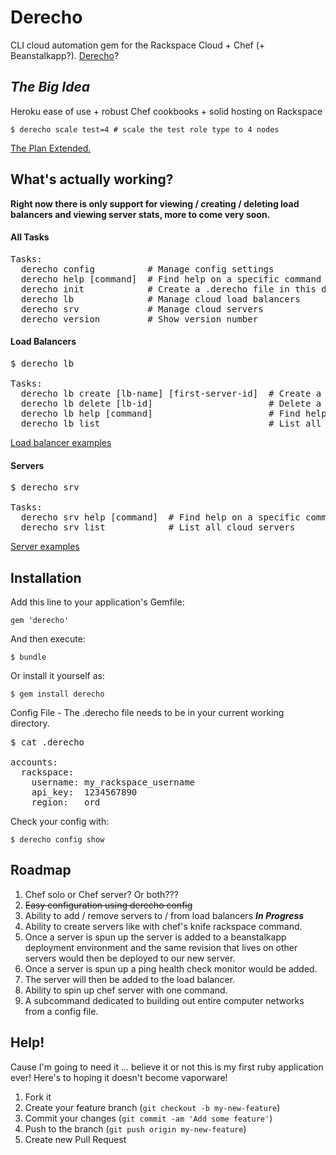 # Derecho

CLI cloud automation gem for the Rackspace Cloud + Chef (+ Beanstalkapp?).  <a href="http://en.wikipedia.org/wiki/Derecho" target="_blank">Derecho</a>?

## <b><i>The Big Idea</i></b>
Heroku ease of use + robust Chef cookbooks + solid hosting on Rackspace
```
$ derecho scale test=4 # scale the test role type to 4 nodes
```
<a href="https://github.com/mzwallace/derecho/wiki/The-Plan">The Plan Extended.</a>

## What's actually working?

<b>Right now there is only support for viewing / creating / deleting load balancers and viewing server stats, more to come very soon.</b>

#### All Tasks
<pre>
Tasks:
  derecho config          # Manage config settings
  derecho help [command]  # Find help on a specific command
  derecho init            # Create a .derecho file in this directory
  derecho lb              # Manage cloud load balancers
  derecho srv             # Manage cloud servers
  derecho version         # Show version number
</pre>

#### Load Balancers
<pre>
$ derecho lb

Tasks:
  derecho lb create [lb-name] [first-server-id]  # Create a load balancer and attach a server to it
  derecho lb delete [lb-id]                      # Delete a load balancer
  derecho lb help [command]                      # Find help on a specific command
  derecho lb list                                # List all cloud load balancers
</pre>

<a href="https://github.com/mzwallace/derecho/wiki/Load-Balancers">Load balancer examples</a>

#### Servers
<pre>
$ derecho srv

Tasks:
  derecho srv help [command]  # Find help on a specific command
  derecho srv list            # List all cloud servers
</pre>

<a href="https://github.com/mzwallace/derecho/wiki/Servers">Server examples</a>

## Installation

Add this line to your application's Gemfile:

    gem 'derecho'

And then execute:

    $ bundle

Or install it yourself as:

    $ gem install derecho

Config File - The .derecho file needs to be in your current working directory.
<pre>
$ cat .derecho    

accounts:
  rackspace:
    username: my_rackspace_username
    api_key:  1234567890
    region:   ord
</pre>

Check your config with:
```
$ derecho config show
```

## Roadmap

1. Chef solo or Chef server? Or both???
2. ~~Easy configuration using derecho config~~
3. Ability to add / remove servers to / from load balancers <b><i>In Progress</i></b>
4. Ability to create servers like with chef's knife rackspace command.
5. Once a server is spun up the server is added to a beanstalkapp deployment environment and the same revision that lives on other servers would then be deployed to our new server.
6. Once a server is spun up a ping health check monitor would be added.
7. The server will then be added to the load balancer.
8. Ability to spin up chef server with one command.
9. A subcommand dedicated to building out entire computer networks from a config file.


## Help! 

Cause I'm going to need it ... believe it or not this is my first ruby application ever! Here's to hoping it doesn't become vaporware!

1. Fork it
2. Create your feature branch (`git checkout -b my-new-feature`)
3. Commit your changes (`git commit -am 'Add some feature'`)
4. Push to the branch (`git push origin my-new-feature`)
5. Create new Pull Request
